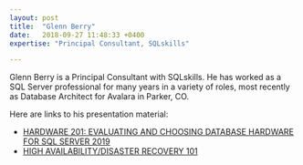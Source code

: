 ```yaml
---
layout: post
title:  "Glenn Berry"
date:   2018-09-27 11:48:33 +0400
expertise: "Principal Consultant, SQLskills"

---
```


Glenn Berry is a Principal Consultant with SQLskills. He has worked as a SQL Server professional for many years in a variety of roles, most recently as Database Architect for Avalara in Parker, CO.

Here are links to his presentation material:

- [HARDWARE 201: EVALUATING AND CHOOSING DATABASE HARDWARE FOR SQL SERVER 2019](https://devintxcontent.blob.core.windows.net/showcontent/Speaker%20Presentations%20Spring%202019/Hardware%20201%20Spring%202019.pdf)
- [HIGH AVAILABILITY/DISASTER RECOVERY 101](https://devintxcontent.blob.core.windows.net/showcontent/Speaker%20Presentations%20Spring%202019/High%20Availability%20-%20Disaster%20Recovery%20101%20(1).pdf)
